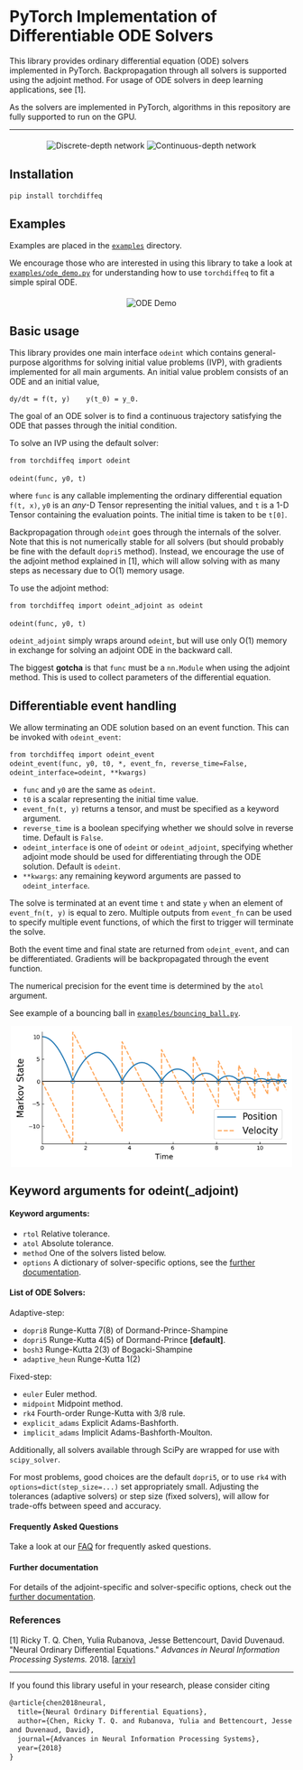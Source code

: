 # PyTorch Implementation of Differentiable ODE Solvers

This library provides ordinary differential equation (ODE) solvers implemented in PyTorch. Backpropagation through all solvers is supported using the adjoint method. For usage of ODE solvers in deep learning applications, see [1].

As the solvers are implemented in PyTorch, algorithms in this repository are fully supported to run on the GPU.

---

<p align="center">
  <img align="middle" src="./assets/resnet_0_viz.png" alt="Discrete-depth network" width="240" height="330" />
  <img align="middle" src="./assets/odenet_0_viz.png" alt="Continuous-depth network" width="240" height="330" />
</p>

## Installation
```
pip install torchdiffeq
```

## Examples
Examples are placed in the [`examples`](./examples) directory.

We encourage those who are interested in using this library to take a look at [`examples/ode_demo.py`](./examples/ode_demo.py) for understanding how to use `torchdiffeq` to fit a simple spiral ODE.

<p align="center">
<img align="middle" src="./assets/ode_demo.gif" alt="ODE Demo" width="500" height="250" />
</p>

## Basic usage
This library provides one main interface `odeint` which contains general-purpose algorithms for solving initial value problems (IVP), with gradients implemented for all main arguments. An initial value problem consists of an ODE and an initial value,
```
dy/dt = f(t, y)    y(t_0) = y_0.
```
The goal of an ODE solver is to find a continuous trajectory satisfying the ODE that passes through the initial condition.

To solve an IVP using the default solver:
```
from torchdiffeq import odeint

odeint(func, y0, t)
```
where `func` is any callable implementing the ordinary differential equation `f(t, x)`, `y0` is an _any_-D Tensor representing the initial values, and `t` is a 1-D Tensor containing the evaluation points. The initial time is taken to be `t[0]`.

Backpropagation through `odeint` goes through the internals of the solver. Note that this is not numerically stable for all solvers (but should probably be fine with the default `dopri5` method). Instead, we encourage the use of the adjoint method explained in [1], which will allow solving with as many steps as necessary due to O(1) memory usage.

To use the adjoint method:
```
from torchdiffeq import odeint_adjoint as odeint

odeint(func, y0, t)
```
`odeint_adjoint` simply wraps around `odeint`, but will use only O(1) memory in exchange for solving an adjoint ODE in the backward call.

The biggest **gotcha** is that `func` must be a `nn.Module` when using the adjoint method. This is used to collect parameters of the differential equation.

## Differentiable event handling

We allow terminating an ODE solution based on an event function. This can be invoked with `odeint_event`:
```
from torchdiffeq import odeint_event
odeint_event(func, y0, t0, *, event_fn, reverse_time=False, odeint_interface=odeint, **kwargs)
```
 - `func` and `y0` are the same as `odeint`.
 - `t0` is a scalar representing the initial time value.
 - `event_fn(t, y)` returns a tensor, and must be specified as a keyword argument.
 - `reverse_time` is a boolean specifying whether we should solve in reverse time. Default is `False`.
 - `odeint_interface` is one of `odeint` or `odeint_adjoint`, specifying whether adjoint mode should be used for differentiating through the ODE solution. Default is `odeint`.
 - `**kwargs`: any remaining keyword arguments are passed to `odeint_interface`.

The solve is terminated at an event time `t` and state `y` when an element of `event_fn(t, y)` is equal to zero. Multiple outputs from `event_fn` can be used to specify multiple event functions, of which the first to trigger will terminate the solve.

Both the event time and final state are returned from `odeint_event`, and can be differentiated. Gradients will be backpropagated through the event function.

The numerical precision for the event time is determined by the `atol` argument.

See example of a bouncing ball in [`examples/bouncing_ball.py`](./examples/bouncing_ball.py).

<p align="center">
<img align="middle" src="./assets/bouncing_ball.png" alt="Bouncing Ball" width="500" height="250" />
</p>

## Keyword arguments for odeint(_adjoint)

#### Keyword arguments:
 - `rtol` Relative tolerance.
 - `atol` Absolute tolerance.
 - `method` One of the solvers listed below.
 - `options` A dictionary of solver-specific options, see the [further documentation](FURTHER_DOCUMENTATION.md).

#### List of ODE Solvers:

Adaptive-step:
 - `dopri8` Runge-Kutta 7(8) of Dormand-Prince-Shampine
 - `dopri5` Runge-Kutta 4(5) of Dormand-Prince **[default]**.
 - `bosh3` Runge-Kutta 2(3) of Bogacki-Shampine
 - `adaptive_heun` Runge-Kutta 1(2)

Fixed-step:
 - `euler` Euler method.
 - `midpoint` Midpoint method.
 - `rk4` Fourth-order Runge-Kutta with 3/8 rule.
 - `explicit_adams` Explicit Adams-Bashforth.
 - `implicit_adams` Implicit Adams-Bashforth-Moulton.

Additionally, all solvers available through SciPy are wrapped for use with `scipy_solver`.

For most problems, good choices are the default `dopri5`, or to use `rk4` with `options=dict(step_size=...)` set appropriately small. Adjusting the tolerances (adaptive solvers) or step size (fixed solvers), will allow for trade-offs between speed and accuracy.

#### Frequently Asked Questions
Take a look at our [FAQ](FAQ.md) for frequently asked questions.

#### Further documentation
For details of the adjoint-specific and solver-specific options, check out the [further documentation](FURTHER_DOCUMENTATION.md).

### References
[1] Ricky T. Q. Chen, Yulia Rubanova, Jesse Bettencourt, David Duvenaud. "Neural Ordinary Differential Equations." *Advances in Neural Information Processing Systems.* 2018. [[arxiv]](https://arxiv.org/abs/1806.07366)

---

If you found this library useful in your research, please consider citing
```
@article{chen2018neural,
  title={Neural Ordinary Differential Equations},
  author={Chen, Ricky T. Q. and Rubanova, Yulia and Bettencourt, Jesse and Duvenaud, David},
  journal={Advances in Neural Information Processing Systems},
  year={2018}
}
```
